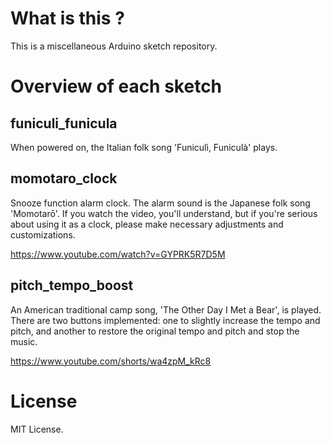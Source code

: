 # What is this ?

This is a miscellaneous Arduino sketch repository.

# Overview of each sketch

## funiculi_funicula

When powered on, the Italian folk song 'Funiculì, Funiculà' plays.

## momotaro_clock

Snooze function alarm clock. The alarm sound is the Japanese folk song 'Momotarō'.
If you watch the video, you'll understand, but if you're serious about using it as a clock,
please make necessary adjustments and customizations.

https://www.youtube.com/watch?v=GYPRK5R7D5M

## pitch_tempo_boost

An American traditional camp song, 'The Other Day I Met a Bear', is played. 
There are two buttons implemented: one to slightly increase the tempo and pitch, and another to restore the original tempo and pitch and stop the music.

https://www.youtube.com/shorts/wa4zpM_kRc8

# License

MIT License.
